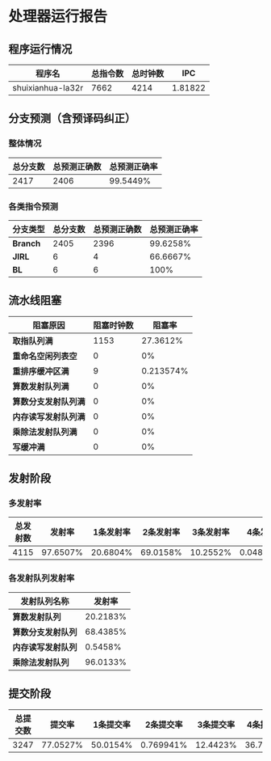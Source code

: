 # 处理器运行报告
## 程序运行情况
|程序名|总指令数|总时钟数|IPC|
|---|---|---|---|
|shuixianhua-la32r|7662|4214|1.81822|

## 分支预测（含预译码纠正）
### 整体情况
|总分支数|总预测正确数|总预测正确率|
|---|---|---|
|2417|2406|99.5449%|

### 各类指令预测
|分支类型|总分支数|总预测正确数|总预测正确率|
|---|---|---|---|
|**Branch**| 2405 | 2396 | 99.6258%|
|**JIRL**| 6 | 4 | 66.6667%|
|**BL**| 6 | 6 | 100%|

## 流水线阻塞
|阻塞原因|阻塞时钟数|阻塞率|
|---|---|---|
|**取指队列满**| 1153 | 27.3612%|
|**重命名空闲列表空**|0 | 0%|
|**重排序缓冲区满**|9 | 0.213574%|
|**算数发射队列满**|0 | 0%|
|**算数分支发射队列满**|0 | 0%|
|**内存读写发射队列满**|0 | 0%|
|**乘除法发射队列满**|0 | 0%|
|**写缓冲满**|0 | 0%|

## 发射阶段
### 多发射率
|总发射数|发射率|1条发射率|2条发射率|3条发射率|4条发射率|
|---|---|---|---|---|---|
|4115|97.6507%|20.6804%|69.0158%|10.2552%|0.0486027%|

### 各发射队列发射率
|发射队列名称|发射率|
|---|---|
|**算数发射队列**|20.2183%|
|**算数分支发射队列**|68.4385%|
|**内存读写发射队列**|0.5458%|
|**乘除法发射队列**|96.0133%|

## 提交阶段
|总提交数|提交率|1条提交率|2条提交率|3条提交率|4条提交率|
|---|---|---|---|---|---|
|3247|77.0527%|50.0154%|0.769941%|12.4423%|36.7724%|
